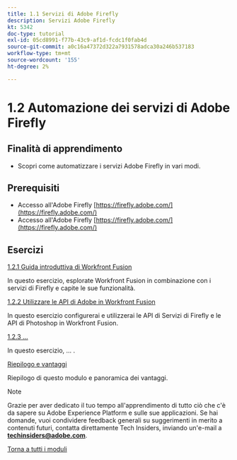 ```yaml
---
title: 1.1 Servizi di Adobe Firefly
description: Servizi Adobe Firefly
kt: 5342
doc-type: tutorial
exl-id: 05cd8991-f77b-43c9-af1d-fcdc1f0fab4d
source-git-commit: a0c16a47372d322a7931578adca30a246b537183
workflow-type: tm+mt
source-wordcount: '155'
ht-degree: 2%

---
```


# 1.2 Automazione dei servizi di Adobe Firefly

## Finalità di apprendimento

- Scopri come automatizzare i servizi Adobe Firefly in vari modi.

## Prerequisiti

- Accesso all&#39;Adobe Firefly [https://firefly.adobe.com/](https://firefly.adobe.com/)
- Accesso all&#39;Adobe Firefly [https://firefly.adobe.com/](https://firefly.adobe.com/)

## Esercizi

[1.2.1 Guida introduttiva di Workfront Fusion](./ex1.md)

In questo esercizio, esplorate Workfront Fusion in combinazione con i servizi di Firefly e capite le sue funzionalità.

[1.2.2 Utilizzare le API di Adobe in Workfront Fusion](./ex2.md)

In questo esercizio configurerai e utilizzerai le API di Servizi di Firefly e le API di Photoshop in Workfront Fusion.

[1.2.3 ...](./ex3.md)

In questo esercizio, ... .

[Riepilogo e vantaggi](./summary.md)

Riepilogo di questo modulo e panoramica dei vantaggi.

>[!NOTE]
>
>Grazie per aver dedicato il tuo tempo all&#39;apprendimento di tutto ciò che c&#39;è da sapere su Adobe Experience Platform e sulle sue applicazioni. Se hai domande, vuoi condividere feedback generali su suggerimenti in merito a contenuti futuri, contatta direttamente Tech Insiders, inviando un&#39;e-mail a **techinsiders@adobe.com**.

[Torna a tutti i moduli](../../../overview.md)
